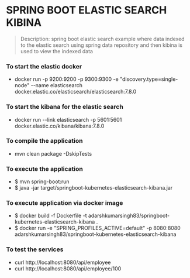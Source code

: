 # SPRING BOOT ELASTIC SEARCH KIBINA
> Description:
> spring boot elastic search example 
> where data indexed to the elastic search using 
> spring data repository and then kibina is used to view the indexed data  
> 

### To start the elastic docker 
* docker run -p 9200:9200 -p 9300:9300 -e "discovery.type=single-node"  --name elasticsearch docker.elastic.co/elasticsearch/elasticsearch:7.8.0

### To start the kibana for the elastic search 
* docker run --link elasticsearch -p 5601:5601 docker.elastic.co/kibana/kibana:7.8.0
  
### To compile the application 
* mvn clean package -DskipTests

### To execute the application 
* $ mvn spring-boot:run
* $ java -jar target/springboot-kubernetes-elasticsearch-kibana.jar

### To execute application via docker image 
* $ docker build -f Dockerfile -t adarshkumarsingh83/springboot-kubernetes-elasticsearch-kibana .
* $ docker run -e "SPRING_PROFILES_ACTIVE=default" -p 8080:8080 adarshkumarsingh83/springboot-kubernetes-elasticsearch-kibana

### To test the services 
* curl http://localhost:8080/api/employee
* curl http://localhost:8080/api/employee/100
 
